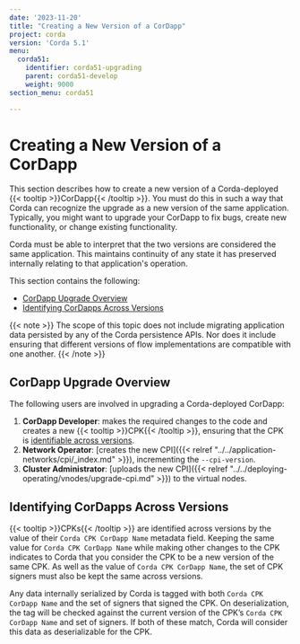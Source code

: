 ```yaml
---
date: '2023-11-20'
title: "Creating a New Version of a CorDapp"
project: corda
version: 'Corda 5.1'
menu:
  corda51:
    identifier: corda51-upgrading
    parent: corda51-develop
    weight: 9000
section_menu: corda51

---
```


# Creating a New Version of a CorDapp

This section describes how to create a new version of a Corda-deployed {{< tooltip >}}CorDapp{{< /tooltip >}}. You must do this in such a way that Corda can recognize the upgrade as a new version of the same application. Typically, you might want to upgrade your CorDapp to fix bugs, create new functionality, or change existing functionality.

Corda must be able to interpret that the two versions are considered the same application. This maintains continuity of any state it has preserved internally relating to that application's operation.

This section contains the following:

* [CorDapp Upgrade Overview](#cordapp-upgrade-overview)
* [Identifying CorDapps Across Versions](#identifying-cordapps-across-versions)

{{< note >}}
The scope of this topic does not include migrating application data persisted by any of the Corda persistence APIs. Nor does it include ensuring that different versions of flow implementations are compatible with one another.
{{< /note >}}

## CorDapp Upgrade Overview

The following users are involved in upgrading a Corda-deployed CorDapp:

1. **CorDapp Developer**: makes the required changes to the code and creates a new {{< tooltip >}}CPK{{< /tooltip >}}, ensuring that the CPK is [identifiable across versions](#identifying-cordapps-across-versions).
2. **Network Operator**: [creates the new CPI]({{< relref "../../application-networks/cpi/_index.md" >}}), incrementing the `--cpi-version`.
3. **Cluster Administrator**: [uploads the new CPI]({{< relref "../../deploying-operating/vnodes/upgrade-cpi.md" >}}) to the virtual nodes.

## Identifying CorDapps Across Versions

{{< tooltip >}}CPKs{{< /tooltip >}} are identified across versions by the value of their `Corda CPK CorDapp Name` metadata field. Keeping the same value for `Corda CPK CorDapp Name` while making other changes to the CPK indicates to Corda that you consider the CPK to be a new version of the same CPK. As well as the value of  `Corda CPK CorDapp Name`, the set of CPK signers must also be kept the same across versions.

Any data internally serialized by Corda is tagged with both `Corda CPK CorDapp Name` and the set of signers that signed the CPK. On deserialization, the tag will be checked against the current version of the CPK’s `Corda CPK CorDapp Name` and set of signers. If both of these match, Corda will consider this data as deserializable for the CPK.
